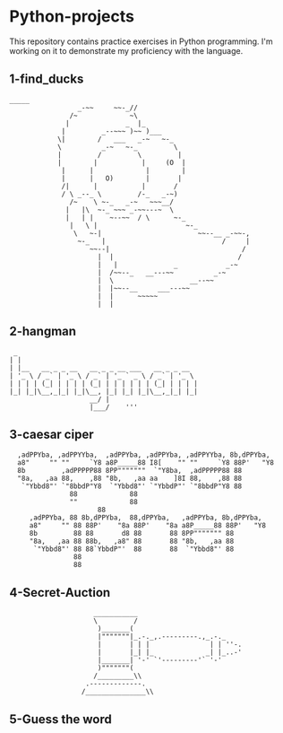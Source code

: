 # Python-projects

This repository contains practice exercises in Python programming. I'm working on it to demonstrate my proficiency with the language.

## 1-find_ducks
    _____
                     _-~~     ~~-_//
                   /~             ~\
                  |              _  |_
                 |         _--~~~ )~~ )___
                \|        /   ___   _-~   ~-_
                \          _-~   ~-_         \
                |         /         \         |
                |        |           |     (O  |
                 |      |             |        |
                 |      |   O)        |       |
                 /|      |           |       /
                 / \ _--_ \         /-_   _-~)
                   /~    \ ~-_   _-~   ~~~__/
                  |   |\  ~-_ ~~~ _-~~---~  \
                  |   | |    ~--~~  / \      ~-_
                   |   \ |                      ~-_
                    \   ~-|                        ~~--__ _-~~-,
                     ~-_   |                             /     |
                        ~~--|                                 /
                          |  |                               /
                          |   |              _            _-~
                          |  /~~--_   __---~~          _-~
                          |  \                   __--~~
                          |  |~~--__     ___---~~
                          |  |      ~~~~~
                          |  |

## 2-hangman
     _                                             
    | |                                            
    | |__   __ _ _ __   __ _ _ __ ___   __ _ _ __  
    | '_ \ / _` | '_ \ / _` | '_ ` _ \ / _` | '_ \ 
    | | | | (_| | | | | (_| | | | | | | (_| | | | |
    |_| |_|\__,_|_| |_|\__, |_| |_| |_|\__,_|_| |_|
                        __/ |                      
                        |___/    '''


## 3-caesar ciper
                    
      ,adPPYba, ,adPPYYba,  ,adPPYba, ,adPPYba, ,adPPYYba, 8b,dPPYba,  
      a8"     "" ""     `Y8 a8P_____88 I8[    "" ""     `Y8 88P'   "Y8  
      8b         ,adPPPPP88 8PP"""""""  `"Y8ba,  ,adPPPPP88 88          
      "8a,   ,aa 88,    ,88 "8b,   ,aa aa    ]8I 88,    ,88 88          
       `"Ybbd8"' `"8bbdP"Y8  `"Ybbd8"' `"YbbdP"' `"8bbdP"Y8 88   
                   88             88                                 
                   ""             88                                 
                          88                                 
         ,adPPYba, 88 8b,dPPYba,  88,dPPYba,   ,adPPYba, 8b,dPPYba,  
         a8"     "" 88 88P'    "8a 88P'    "8a a8P_____88 88P'   "Y8  
         8b         88 88       d8 88       88 8PP""""""" 88          
         "8a,   ,aa 88 88b,   ,a8" 88       88 "8b,   ,aa 88          
          `"Ybbd8"' 88 88`YbbdP"'  88       88  `"Ybbd8"' 88          
                    88                                             
                    88           



## 4-Secret-Auction

                         ___________
                         \         /
                          )_______(
                          |"""""""|_.-._,.---------.,_.-._
                          |       | | |               | | ''-.
                          |       |_| |_             _| |_..-'
                          |_______| '-' `'---------'` '-'
                          )"""""""(
                         /_________\\
                       .-------------.
                      /_______________\\


## 5-Guess the word
  
